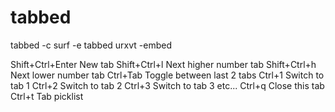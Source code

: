 # tabbed

tabbed -c surf -e
tabbed urxvt -embed

Shift+Ctrl+Enter     New tab
Shift+Ctrl+l         Next higher number tab
Shift+Ctrl+h         Next lower number tab
Ctrl+Tab             Toggle between last 2 tabs
Ctrl+1               Switch to tab 1
Ctrl+2               Switch to tab 2
Ctrl+3               Switch to tab 3 etc...
Ctrl+q               Close this tab
Ctrl+t               Tab picklist